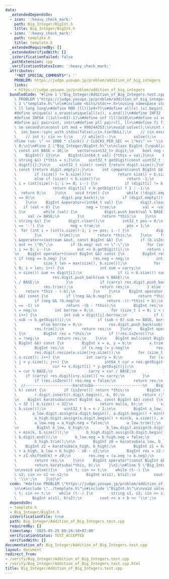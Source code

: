 ```yaml
---
data:
  _extendedDependsOn:
  - icon: ':heavy_check_mark:'
    path: Big_Integer/BigInt.h
    title: Big_Integer/BigInt.h
  - icon: ':heavy_check_mark:'
    path: template.h
    title: template.h
  _extendedRequiredBy: []
  _extendedVerifiedWith: []
  _isVerificationFailed: false
  _pathExtension: cpp
  _verificationStatusIcon: ':heavy_check_mark:'
  attributes:
    '*NOT_SPECIAL_COMMENTS*': ''
    PROBLEM: https://judge.yosupo.jp/problem/addition_of_big_integers
    links:
    - https://judge.yosupo.jp/problem/addition_of_big_integers
  bundledCode: "#line 1 \"Big_Integer/Addition_of_Big_Integers.test.cpp\"\n#define\
    \ PROBLEM \"https://judge.yosupo.jp/problem/addition_of_big_integers\"\n\n#line\
    \ 2 \"template.h\"\n\n#include <bits/stdc++.h>\nusing namespace std;\n \n#define\
    \ ll long long\n#define MOD (ll)(1e9+7)\n#define all(x) (x).begin(),(x).end()\n\
    #define unique(x) x.erase(unique(all(x)), x.end())\n#define INF32 ((1ull<<31)-1)\n\
    #define INF64 ((1ull<<63)-1)\n#define inf (ll)1e18\n\n#define vi vector<int>\n\
    #define pii pair<int, int>\n#define pll pair<ll, ll>\n#define fi first\n#define\
    \ se second\n\nconst int mod = 998244353;\n\nvoid solve();\n\nint main(){\n  \
    \  ios_base::sync_with_stdio(false);cin.tie(NULL);\n    // cin.exceptions(cin.failbit);\n\
    \    // int t; cin >> t;\n    // while(t--)\n        solve();\n    cerr << \"\\\
    nTime run: \" << 1000 * clock() / CLOCKS_PER_SEC << \"ms\" << '\\n';\n    return\
    \ 0;\n}\n#line 2 \"Big_Integer/BigInt.h\"\n\nclass BigInt {\npublic:\n    static\
    \ const int BASE = 10;\n    vector<uint32_t> digit;\n    bool neg = false;\n\n\
    \    BigInt() {}\n\n    BigInt(int64_t val) {*this = val;}\n\n    BigInt(const\
    \ string &s) {*this = s;}\n\n    uint32_t getDigit(const uint32_t i) const {return\
    \ digit[i];}\n\n    uint32_t size() const {return digit.size();}\n\n    bool isZero()\
    \ const {return digit.empty();}\n\n    int compare(const BigInt &b) const {\n\
    \        if (size() != b.size())\n            return size() > b.size() ? 1 : -1;\n\
    \        else if (size() < b.size())\n            return -1;\n        for (int\
    \ i = (int)size()-1; i >= 0; i--) {\n            if (digit[i] != b.getDigit(i))\n\
    \                return digit[i] > b.getDigit(i) ? 1 : -1;\n        }\n      \
    \  return 0;\n    }\n\n    void trim() {\n        while (!digit.empty() && digit.back()\
    \ == 0)\n            digit.pop_back();\n        if (digit.empty()) neg = false;\n\
    \    }\n\n    BigInt &operator=(int64_t val) {\n        digit.clear();\n     \
    \   if (val < 0) {\n            neg = true;\n            val = -val;\n       \
    \ }\n        while (val) {\n            digit.push_back(val % BASE);\n       \
    \     val /= BASE;\n        }\n        return *this;\n    }\n\n    BigInt &operator=(const\
    \ string &s) {\n        digit.clear();\n        int32_t pos = 0;\n        if (s[0]\
    \ == '-') {\n            neg = true;\n            pos = 1;\n        }\n      \
    \  for (int i = (int)s.size()-1; i >= pos; i--) {\n            digit.push_back(s[i]-'0');\n\
    \        }\n        trim();\n        return *this;\n    }\n\n    friend ostream\
    \ &operator<<(ostream &out, const BigInt &b) {\n        if (b.isZero()) return\
    \ out << \"0\";\n        if (b.neg) out << \"-\";\n        for (int i = (int)b.size()-1;\
    \ i >= 0; i--)\n            out << b.getDigit(i);\n        return out;\n    }\n\
    \n    BigInt operator+(const BigInt &b) const {\n        BigInt res;\n       \
    \ if (neg == b.neg) {\n            res.neg = neg;\n            int carry = 0;\n\
    \            size_t len = max(size(), b.size());\n            for (size_t i =\
    \ 0; i < len; i++) {\n                int sum = carry;\n                if (i\
    \ < size()) sum += digit[i];\n                if (i < b.size()) sum += b.getDigit(i);\n\
    \                res.digit.push_back(sum % BASE);\n                carry = sum\
    \ / BASE;\n            }\n            if (carry) res.digit.push_back(carry);\n\
    \            res.trim();\n            return res;\n        } else {\n        \
    \    return *this - (-b);\n        }\n    }\n\n    BigInt operator-(const BigInt\
    \ &b) const {\n        if (!neg && b.neg)\n            return *this + (-b);\n\
    \        if (neg && !b.neg)\n            return -((-*this) + b);\n        if (compare(b)\
    \ == -1) \n            return -(b - *this);\n        BigInt res;\n        res.neg\
    \ = neg;\n        int borrow = 0;\n        for (size_t i = 0; i < digit.size();\
    \ i++) {\n            int sub = digit[i]-borrow;\n            if (i < b.size())\
    \ sub -= b.getDigit(i);\n            if (sub < 0) sub += BASE, borrow = 1;\n \
    \           else borrow = 0;\n            res.digit.push_back(sub);\n        }\n\
    \        res.trim();\n        return res;\n    }\n\n    BigInt operator-() const\
    \ {\n        BigInt res = *this;\n        if (!res.isZero())\n            res.neg\
    \ = !neg;\n        return res;\n    }\n\n    BigInt mul(const BigInt &a, const\
    \ BigInt &b) const {\n        BigInt x = a, y = b;\n        x.trim(); y.trim();\n\
    \        BigInt res;\n        if (x.neg != y.neg)\n            res.neg = true;\n\
    \        res.digit.resize(x.size()+y.size());\n        for (size_t i = 0; i <\
    \ x.size(); i++) {\n            int carry = 0;\n            for (size_t j = 0;\
    \ j < y.size(); j++) {\n                int64_t cur = res.getDigit(i+j) + carry;\n\
    \                cur += x.digit[i] * y.getDigit(j);\n                res.digit[i+j]\
    \ = cur % BASE;\n                carry = cur / BASE;\n            }\n        \
    \    if (carry) res.digit[i+y.size()] += carry;\n        }\n        res.trim();\n\
    \        if (res.isZero()) res.neg = false;\n        return res;\n    }\n\n  \
    \  //---------------------karatsuba----------------------\n    BigInt shifted(size_t\
    \ k) const {\n        if (isZero()) return *this;\n        BigInt r = *this;\n\
    \        r.digit.insert(r.digit.begin(), k, 0);\n        return r;\n    }    \n\
    \n    BigInt karatsuba(const BigInt &a, const BigInt &b) const {\n        if (a.size()\
    \ < 32 || b.size() < 32)\n            return mul(a, b);\n        size_t n = max(a.size(),\
    \ b.size());\n        uint32_t k = n / 2;\n\n        BigInt a_low, a_high;\n \
    \       a_low.digit.assign(a.digit.begin(), a.digit.begin() + min(k, a.size()));\n\
    \        a_high.digit.assign(a.digit.begin() + min(k, a.size()), a.digit.end());\n\
    \        a_low.neg = a_high.neg = false;\n        a_low.trim();\n        a_high.trim();\n\
    \n        BigInt b_low, b_high;\n        b_low.digit.assign(b.digit.begin(), b.digit.begin()\
    \ + min(k, b.size()));\n        b_high.digit.assign(b.digit.begin() + min(k, b.size()),\
    \ b.digit.end());\n        b_low.neg = b_high.neg = false;\n        b_low.trim();\n\
    \        b_high.trim();\n\n        BigInt z0 = karatsuba(a_low, b_low);\n    \
    \    BigInt z2 = karatsuba(a_high, b_high);\n        BigInt z1 = karatsuba(a_low\
    \ + a_high, b_low + b_high) - z0 - z2;\n\n        BigInt res = z2.shifted(2*k)\
    \ + z1.shifted(k) + z0;\n        res.neg = (a.neg != b.neg);\n        res.trim();\n\
    \        return res;\n    }\n\n    BigInt operator*(const BigInt &b) const {\n\
    \        return karatsuba(*this, b);\n    }\n};\n#line 5 \"Big_Integer/Addition_of_Big_Integers.test.cpp\"\
    \n\nvoid solve(){\n    int t; cin >> t;\n    while (t--) {\n        string s1,\
    \ s2; cin >> s1 >> s2;\n        BigInt a(s1), b(s2);\n        cout << a + b <<\
    \ '\\n';\n    }\n}\n"
  code: "#define PROBLEM \"https://judge.yosupo.jp/problem/addition_of_big_integers\"\
    \n\n#include \"../template.h\"\n#include \"BigInt.h\"\n\nvoid solve(){\n    int\
    \ t; cin >> t;\n    while (t--) {\n        string s1, s2; cin >> s1 >> s2;\n \
    \       BigInt a(s1), b(s2);\n        cout << a + b << '\\n';\n    }\n}"
  dependsOn:
  - template.h
  - Big_Integer/BigInt.h
  isVerificationFile: true
  path: Big_Integer/Addition_of_Big_Integers.test.cpp
  requiredBy: []
  timestamp: '2025-05-25 00:26:18+07:00'
  verificationStatus: TEST_ACCEPTED
  verifiedWith: []
documentation_of: Big_Integer/Addition_of_Big_Integers.test.cpp
layout: document
redirect_from:
- /verify/Big_Integer/Addition_of_Big_Integers.test.cpp
- /verify/Big_Integer/Addition_of_Big_Integers.test.cpp.html
title: Big_Integer/Addition_of_Big_Integers.test.cpp
---
```

